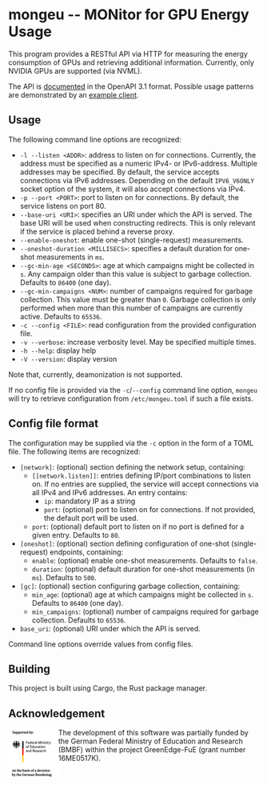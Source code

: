 # mongeu -- MONitor for GPU Energy Usage

This program provides a RESTful API via HTTP for measuring the energy
consumption of GPUs and retrieving additional information. Currently, only
NVIDIA GPUs are supported (via NVML).

The API is [documented](./openapi.yaml) in the OpenAPI 3.1 format. Possible
usage patterns are demonstrated by an [example client](./client.py).

## Usage

The following command line options are recognized:
* `-l --listen <ADDR>`: address to listen on for connections. Currently, the
  address must be specified as a numeric IPv4- or IPv6-address. Multiple
  addresses may be specified. By default, the service accepts connections via
  IPv6 addresses. Depending on the default `IPV6_V6ONLY` socket option of the
  system, it will also accept connections via IPv4.
* `-p --port <PORT>`: port to listen on for connections. By default, the service
  listens on port 80.
* `--base-uri <URI>`: specifies an URI under which the API is served. The base
  URI will be used when constructing redirects. This is only relevant if the
  service is placed behind a reverse proxy.
* `--enable-oneshot`: enable one-shot (single-request) measurements.
* `--oneshot-duration <MILLISECS>`: specifies a default duration for one-shot
  measurements in `ms`.
* `--gc-min-age <SECONDS>`: age at which campaigns might be collected in `s`.
  Any campaign older than this value is subject to garbage collection. Defaults
  to `86400` (one day).
* `--gc-min-campaigns <NUM>`: number of campaigns required for garbage
  collection. This value must be greater than `0`. Garbage collection is only
  performed when more than this number of campaigns are currently active.
  Defaults to `65536`.
* `-c --config <FILE>`: read configuration from the provided configuration file.
* `-v --verbose`: increase verbosity level. May be specified multiple times.
* `-h --help`: display help
* `-V --version`: display version

Note that, currently, deamonization is not supported.

If no config file is provided via the `-c`/`--config` command line option,
`mongeu` will try to retrieve configuration from `/etc/mongeu.toml` if such a
file exists.

## Config file format

The configuration may be supplied via the `-c` option in the form of a TOML
file. The following items are recognized:

* `[network]`: (optional) section defining the network setup, containing:
  * `[[network.listen]]`: entries defining IP/port combinations to listen on. If
    no entries are supplied, the service will accept connections via all IPv4
    and IPv6 addresses. An entry contains:
    * `ip`: mandatory IP as a string
    * `port`: (optional) port to listen on for connections. If not provided, the
      default port will be used.
  * `port`: (optional) default port to listen on if no port is defined for a
    given entry. Defaults to `80`.
* `[oneshot]`: (optional) section defining configuration of one-shot
  (single-request) endpoints, containing:
  * `enable`: (optional) enable one-shot measurements. Defaults to `false`.
  * `duration`: (optional) default duration for one-shot measurements (in `ms`).
    Defaults to `500`.
* `[gc]`: (optional) section configuring garbage collection, containing:
  * `min_age`: (optional) age at which campaigns might be collected in `s`.
    Defaults to `86400` (one day).
  * `min_campaigns`: (optional) number of campaigns required for garbage
    collection. Defaults to `65536`.
* `base_uri`: (optional) URI under which the API is served.

Command line options override values from config files.

## Building

This project is built using Cargo, the Rust package manager.

## Acknowledgement

<img src="./images/BMBF_sponsored.jpg" alt="BMBF logo" height="100" align="left">

The development of this software was partially funded by the German Federal
Ministry of Education and Research (BMBF) within the project GreenEdge-FuE
(grant number 16ME0517K).
